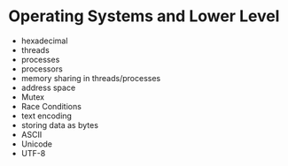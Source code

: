 # Operating Systems and Lower Level

* hexadecimal
* threads
* processes
* processors
* memory sharing in threads/processes
* address space
* Mutex
* Race Conditions
* text encoding
* storing data as bytes
* ASCII
* Unicode
* UTF-8
